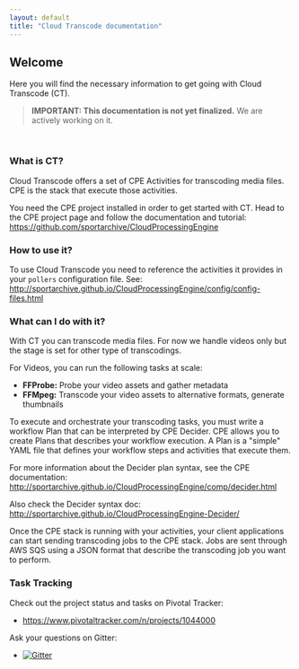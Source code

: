 ```yaml
---
layout: default
title: "Cloud Transcode documentation"
---
```


## Welcome

Here you will find the necessary information to get going with Cloud Transcode (CT).


> **IMPORTANT: This documentation is not yet finalized.** We are actively working on it.


<br>

### What is CT?

Cloud Transcode offers a set of CPE Activities for transcoding media files. CPE is the stack that execute those activities.

You need the CPE project installed in order to get started with CT. Head to the CPE project page and follow the documentation and tutorial: https://github.com/sportarchive/CloudProcessingEngine

### How to use it?

To use Cloud Transcode you need to reference the activities it provides in your `pollers` configuration file. See: http://sportarchive.github.io/CloudProcessingEngine/config/config-files.html

### What can I do with it?

With CT you can transcode media files. For now we handle videos only but the stage is set for other type of transcodings.

For Videos, you can run the following tasks at scale:

   - **FFProbe:** Probe your video assets and gather metadata
   - **FFMpeg:** Transcode your video assets to alternative formats, generate thumbnails  

To execute and orchestrate your transcoding tasks, you must write a workflow Plan that can be interpreted by CPE Decider. CPE allows you to create Plans that describes your workflow execution. A Plan is a "simple" YAML file that defines your workflow steps and activities that execute them.

For more information about the Decider plan syntax, see the CPE documentation: http://sportarchive.github.io/CloudProcessingEngine/comp/decider.html

Also check the Decider syntax doc: http://sportarchive.github.io/CloudProcessingEngine-Decider/

Once the CPE stack is running with your activities, your client applications can start sending transcoding jobs to the CPE stack. Jobs are sent through AWS SQS using a JSON format that describe the transcoding job you want to perform.

### Task Tracking

Check out the project status and tasks on Pivotal Tracker:

   - https://www.pivotaltracker.com/n/projects/1044000

Ask your questions on Gitter:

   - [![Gitter](https://badges.gitter.im/Join%20Chat.svg)](https://gitter.im/sportarchive/CloudTranscode?utm_source=badge&utm_medium=badge&utm_campaign=pr-badge) 
